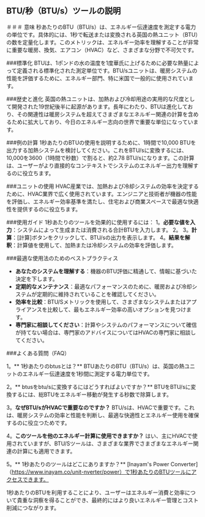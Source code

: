 ## BTU/秒（BTU/s）ツールの説明

＃＃＃ 意味
秒あたりのBTU（BTU/s）は、エネルギー伝達速度を測定する電力の単位です。具体的には、1秒で転送または変換される英国の熱ユニット（BTU）の数を定量化します。このメトリックは、エネルギー効率を理解することが非常に重要な暖房、換気、エアコン（HVAC）など、さまざまな分野で不可欠です。

###標準化
BTUは、1ポンドの水の温度を1度華氏に上げるために必要な熱量によって定義される標準化された測定単位です。BTU/sユニットは、暖房システムの性能を評価するために、エネルギー部門、特に米国で一般的に使用されています。

###歴史と進化
英国の熱ユニットは、加熱および冷却用途の実用的な尺度として開発された19世紀後半に起源があります。長年にわたり、BTUは進化しており、その関連性は暖房システムを超えてさまざまなエネルギー関連の計算を含めるために拡大しており、今日のエネルギー志向の世界で重要な単位になっています。

###例の計算
1秒あたりのBTUの使用を説明するために、1時間で10,000 BTUを出力する加熱システムを検討してください。これをBTU/sに変換するには、10,000を3600（1時間で秒数）で割ると、約2.78 BTU/sになります。この計算は、ユーザーがより直接的なコンテキストでシステムのエネルギー出力を理解するのに役立ちます。

###ユニットの使用
HVAC産業では、加熱および冷却システムの効率を決定するために、HVAC業界で広く使用されています。エンジニアと技術者が機器の性能を評価し、エネルギー効率基準を満たし、住宅および商業スペースで最適な快適性を提供するのに役立ちます。

###使用ガイド
1秒あたりのツールを効果的に使用するには：
1。**必要な値を入力**：システムによって生成または消費される合計BTUを入力します。
2。
3。**計算**：[計算]ボタンをクリックして、BTU/sの出力を表示します。
4。**結果を解釈**：計算値を使用して、加熱または冷却システムの効率を評価します。

###最適な使用法のためのベストプラクティス
-  **あなたのシステムを理解する**：機器のBTU評価に精通して、情報に基づいた決定を下します。
-  **定期的なメンテナンス**：最適なパフォーマンスのために、暖房および冷却システムが定期的に維持されていることを確認してください。
-  **効率を比較**：BTU/Sメトリックを使用して、さまざまなシステムまたはアプライアンスを比較して、最もエネルギー効率の高いオプションを見つけます。
-  **専門家に相談してください**：計算やシステムのパフォーマンスについて確信が持てない場合は、専門家のアドバイスについてはHVACの専門家に相談してください。

###よくある質問（FAQ）

1。** 1秒あたりのbtusとは？**
BTUあたりのBTU（BTU/s）は、英国の熱ユニットのエネルギー伝達速度を1秒間に測定する電力単位です。

2。** btusをbtu/sに変換するにはどうすればよいですか？**
BTUをBTU/sに変換するには、総BTUをエネルギー移動が発生する秒数で除算します。

3。**なぜBTU/sがHVACで重要なのですか？**
BTU/sは、HVACで重要です。これは、暖房システムの効率と性能を判断し、最適な快適性とエネルギー使用を確保するのに役立つためです。

4。**このツールを他のエネルギー計算に使用できますか？**
はい、主にHVACで使用されていますが、BTU/Sツールは、さまざまな業界でさまざまなエネルギー関連の計算にも適用できます。

5。** 1秒あたりのツールはどこにありますか？**
[Inayam's Power Converter]（https://www.inayam.co/unit-nverter/power）で1秒あたりのBTUツールにアクセスできます。

1秒あたりのBTUを利用することにより、ユーザーはエネルギー消費と効率について貴重な洞察を得ることができ、最終的にはより良いエネルギー管理とコスト削減につながります。